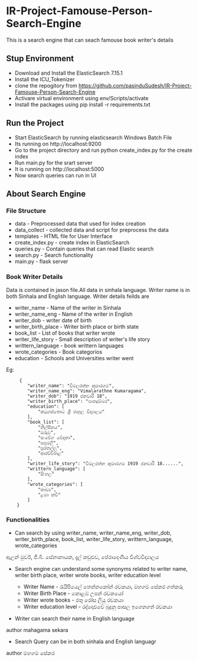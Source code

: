 # IR-Project-Famouse-Person-Search-Engine
This is a search engine that can seach famouse book writer's details

## Stup Environment
- Download and Install the ElasticSearch 7.15.1
- Install the ICU_Tokenizer 
- clone the repogitory from https://github.com/pasinduSudesh/IR-Project-Famouse-Person-Search-Engine
- Activare virtual environment using  env/Scripts/activate
- Install the packages using pip install -r requirements.txt

## Run the Project
- Start ElasticSearch by running elasticsearch Windows Batch File
- Its running on http://localhost:9200
- Go to the project directory and run python create_index.py for the create index
- Run main.py for the srart server
- It is running on http://localhost:5000
- Now search queries can run in UI

## About Search Engine
### File Structure
- data - Preprocessed data that used for index creation
- data_collect - collected data and script for preprocess the data
- templates - HTML file for User Interface
- create_index.py - create index in ElasticSearch
- queries.py - Contain queries that can read Elastic search
- search.py - Search functionality
- main.py - flask server

### Book Writer Details
Data is contained in jason file.All data in sinhala language. Writer name is in both Sinhala and English language. Writer details feilds are
 - writer_name - Name of the writer in Sinhala
 - writer_name_eng - Name of the writer in English
 - writer_dob - writer date of birth
 - writer_birth_place - Writer birth place or birth state
 - book_list - List of books that writer wrote
 - writer_life_story - Small description of writer's life story
 - writtern_language - book writtern languages
 - wrote_categories - Book categorios
 - education - Schools and Universities writer went
 
 Eg:
         
         {
            "writer_name": "විමලරත්න කුමාරගම",
            "writer_name_eng": "Vimalarathne Kumaragama",
            "writer_dob": "1919 ජනවාරි 18",
            "writer_birth_place": "පාතදුම්බර",
            "education": [
                "කටුගස්තොට ශ්‍රී රාහුල විද්‍යාලය"
            ],
            "book_list": [
                "නිල්සීනය",
                "ඔරුව",
                "සංවේග වේදනා",
                "සපුමලී",
                "සුරතල්ලු",
                "ආරච්චිරාළ"
            ],
            "writer_life_story": "විමලරත්න කුමාරගම 1919 ජනවාරි 18......",
            "writtern_language": [
                "සිංහල"
            ],
            "wrote_categories": [
                "කාව්‍ය",
                "ළමා කවි"
            ]
        }
 
 ### Functionalities
 - Can search by using writer_name, writer_name_eng, writer_dob, writer_birth_place, book_list, writer_life_story, writtern_language, wrote_categories

ඇලන් මුවර්, ජී‍.බී. සේනානායක, දැල් කවුළුව, පේරාදෙණිය විශ්වවිද්‍යාලය

- Search engine can understand some synonyms related to writer name, writer birth place, writer wrote books, writer education level
  - Writer Name - රැයිපියෙල් තෙන්නකෝන් රචකයා, මහගම සේකර ගත්කරු
  - Writer Birth Place - කොළඹ උපන් රචකයෝ
  - Writer wrote books - රතු රෝස ලියූ රචකයා
  - Writer education level - රද්දොළුවේ බුදුනු පාසල ඉගෙනගත් රචකයා

- Writer can search their name in English language

author mahagama sekara 

- Search Query can be in both sinhala and English languagr

author මහගම සේකර



